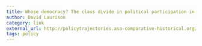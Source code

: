```yaml
---
title: Whose democracy? The class divide in political participation in the United States
author: David Laurison
category: link
external_url: http://policytrajectories.asa-comparative-historical.org/2016/05/whose-democracy-the-class-divide-in-political-participation-in-the-united-states-1/
tags: policy
---
```

